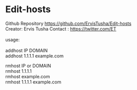 # Edit-hosts
Github Repository https://github.com/ErvisTusha/Edit-hosts \
Creator:  Ervis Tusha   Contact : https://twitter.com/ET  \
\
usage:\
\
addhost IP DOMAIN\
addhost 1.1.1.1 example.com

rmhost IP or DOMAIN\
rmhost 1.1.1.1\
rmhost example.com\
rmhost 1.1.1.1 example.com
